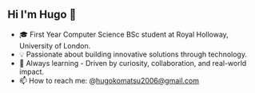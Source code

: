 ## Hi I'm Hugo 👋
- 🎓 First Year Computer Science BSc student at Royal Holloway, University of London.
- 💡 Passionate about building innovative solutions through technology.
- 🌱 Always learning - Driven by curiosity, collaboration, and real-world impact.
- 📫 How to reach me: @hugokomatsu2006@gmail.com
<!--
**hugok0m/hugok0m** is a ✨ _special_ ✨ repository because its `README.md` (this file) appears on your GitHub profile.

Here are some ideas to get you started:

- 🔭 I’m currently working on ...
- 🌱 I’m currently learning ...
- 👯 I’m looking to collaborate on ...
- 🤔 I’m looking for help with ...
- 💬 Ask me about ...
- 📫 How to reach me: ...
- 😄 Pronouns: ...
- ⚡ Fun fact: ...
-->
